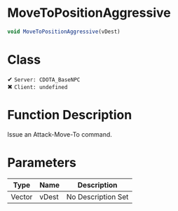 # MoveToPositionAggressive
```js
void MoveToPositionAggressive(vDest)
```
# Class
✔ `Server: CDOTA_BaseNPC`  
✖ `Client: undefined`  

# Function Description
Issue an Attack-Move-To command.
# Parameters
Type|Name|Description
--|--|--
Vector|vDest|No Description Set
